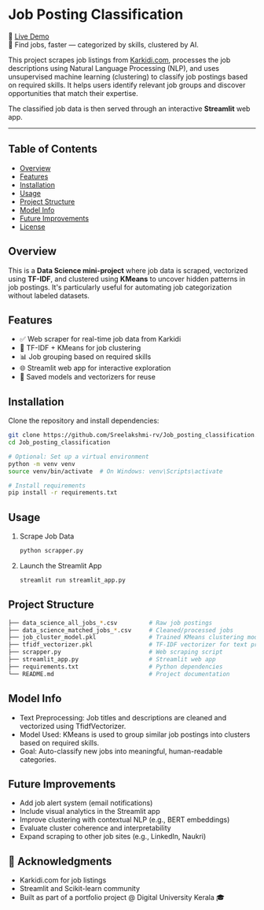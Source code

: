 # Job Posting Classification

🚀 [Live Demo](https://jobpostingclassification-7augcb2gyc8tkfhq9qzjvw.streamlit.app/)  
🎯 Find jobs, faster — categorized by skills, clustered by AI.

This project scrapes job listings from [Karkidi.com](https://www.karkidi.com/), processes the job descriptions using Natural Language Processing (NLP), and uses unsupervised machine learning (clustering) to classify job postings based on required skills. It helps users identify relevant job groups and discover opportunities that match their expertise.

The classified job data is then served through an interactive **Streamlit** web app.

---

## Table of Contents

- [Overview](#-overview)
- [Features](#-features)
- [Installation](#-installation)
- [Usage](#-usage)
- [Project Structure](#-project-structure)
- [Model Info](#-model-info)
- [Future Improvements](#-future-improvements)
- [License](#-license)


## Overview

This is a **Data Science mini-project** where job data is scraped, vectorized using **TF-IDF**, and clustered using **KMeans** to uncover hidden patterns in job postings. It's particularly useful for automating job categorization without labeled datasets.



## Features

- ✅ Web scraper for real-time job data from Karkidi
- 🧠 TF-IDF + KMeans for job clustering
- 📊 Job grouping based on required skills
- 🌐 Streamlit web app for interactive exploration
- 📁 Saved models and vectorizers for reuse



## Installation

Clone the repository and install dependencies:

``` bash
git clone https://github.com/Sreelakshmi-rv/Job_posting_classification.git
cd Job_posting_classification

# Optional: Set up a virtual environment
python -m venv venv
source venv/bin/activate  # On Windows: venv\Scripts\activate

# Install requirements
pip install -r requirements.txt
```


## Usage

1. Scrape Job Data
   ``` bash
   python scrapper.py
   ```
2. Launch the Streamlit App
   ``` bash
   streamlit run streamlit_app.py
   ```



## Project Structure

``` bash
├── data_science_all_jobs_*.csv         # Raw job postings
├── data_science_matched_jobs_*.csv     # Cleaned/processed jobs
├── job_cluster_model.pkl               # Trained KMeans clustering model
├── tfidf_vectorizer.pkl                # TF-IDF vectorizer for text processing
├── scrapper.py                         # Web scraping script
├── streamlit_app.py                    # Streamlit web app
├── requirements.txt                    # Python dependencies
└── README.md                           # Project documentation
```


## Model Info

- Text Preprocessing: Job titles and descriptions are cleaned and vectorized using TfidfVectorizer.
- Model Used: KMeans is used to group similar job postings into clusters based on required skills.
- Goal: Auto-classify new jobs into meaningful, human-readable categories.



## Future Improvements

- Add job alert system (email notifications)
- Include visual analytics in the Streamlit app
- Improve clustering with contextual NLP (e.g., BERT embeddings)
- Evaluate cluster coherence and interpretability
- Expand scraping to other job sites (e.g., LinkedIn, Naukri)



## 🙌 Acknowledgments

- Karkidi.com for job listings
- Streamlit and Scikit-learn community
- Built as part of a portfolio project @ Digital University Kerala 🎓

